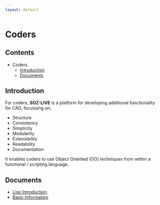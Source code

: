 ```yaml
---
layout: default
---
```


# Coders

## Contents

- Coders
  - [Introduction](#introduction)
  - [Documents](#documents)


## Introduction

For coders, **SOZ-LIVE** is a platform for developing additional functionality for CAD, focussing on:

- Structure
- Consistency
- Simplicity
- Modularity
- Extensibility
- Readability
- Documentation

It enables coders to use Object Oriented (OO) techniques from within a functional / scripting language.

## Documents

- [Lisp Introduction](/docs/coders/lisp.html).
- [Basic Information](/docs/coders/basics.html)
